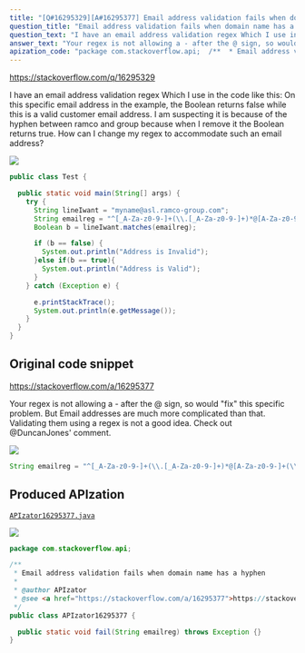 ```yaml
---
title: "[Q#16295329][A#16295377] Email address validation fails when domain name has a hyphen"
question_title: "Email address validation fails when domain name has a hyphen"
question_text: "I have an email address validation regex Which I use in the code like this: On this specific email address in the example, the Boolean returns false while this is a valid customer email address. I am suspecting it is because of the hyphen between ramco and group because when I remove it the Boolean returns true. How can I change my regex to accommodate such an email address?"
answer_text: "Your regex is not allowing a - after the @ sign, so would \"fix\" this specific problem. But Email addresses are much more complicated than that. Validating them using a regex is not a good idea. Check out @DuncanJones' comment."
apization_code: "package com.stackoverflow.api;  /**  * Email address validation fails when domain name has a hyphen  *  * @author APIzator  * @see <a href=\"https://stackoverflow.com/a/16295377\">https://stackoverflow.com/a/16295377</a>  */ public class APIzator16295377 {    public static void fail(String emailreg) throws Exception {} }"
---
```


https://stackoverflow.com/q/16295329

I have an email address validation regex Which I use in the code like this:
On this specific email address in the example, the Boolean returns false while this is a valid customer email address.
I am suspecting it is because of the hyphen between ramco and group because when I remove it the Boolean returns true.
How can I change my regex to accommodate such an email address?


<div class="code-logo"><img src="/stackoverflow.png" /></div>

```java
public class Test {

  public static void main(String[] args) {
    try {
      String lineIwant = "myname@asl.ramco-group.com";
      String emailreg = "^[_A-Za-z0-9-]+(\\.[_A-Za-z0-9-]+)*@[A-Za-z0-9]+(\\.[A-Za-z0-9]+)*(\\.[A-Za-z]{2,})$";
      Boolean b = lineIwant.matches(emailreg);

      if (b == false) {
        System.out.println("Address is Invalid");
      }else if(b == true){
        System.out.println("Address is Valid");
      }
    } catch (Exception e) {

      e.printStackTrace();
      System.out.println(e.getMessage());
    }
  }
}
```


## Original code snippet

https://stackoverflow.com/a/16295377

Your regex is not allowing a - after the @ sign, so
would &quot;fix&quot; this specific problem. But Email addresses are much more complicated than that. Validating them using a regex is not a good idea. Check out @DuncanJones&#x27; comment.

<div class="code-logo"><img src="/stackoverflow.png" /></div>

```java
String emailreg = "^[_A-Za-z0-9-]+(\\.[_A-Za-z0-9-]+)*@[A-Za-z0-9-]+(\\.[A-Za-z0-9-]+)*(\\.[A-Za-z]{2,})$";
```

## Produced APIzation

[`APIzator16295377.java`](https://github.com/pasqualesalza/apization/raw/main/data/search/APIzator16295377.java)

<div class="code-logo"><img src="/apizator.png" /></div>

```java
package com.stackoverflow.api;

/**
 * Email address validation fails when domain name has a hyphen
 *
 * @author APIzator
 * @see <a href="https://stackoverflow.com/a/16295377">https://stackoverflow.com/a/16295377</a>
 */
public class APIzator16295377 {

  public static void fail(String emailreg) throws Exception {}
}

```